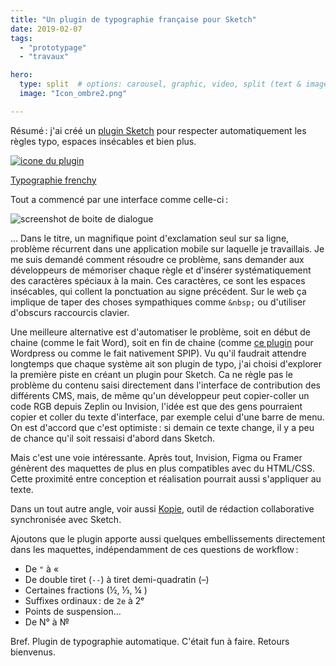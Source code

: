 ```yaml
---
title: "Un plugin de typographie française pour Sketch"
date: 2019-02-07
tags:
  - "prototypage"
  - "travaux"

hero:
  type: split  # options: carousel, graphic, video, split (text & image)
  image: "Icon_ombre2.png"

---
```


Résumé : j'ai créé un [plugin Sketch](https://github.com/Saint-loup/typographie-frenchy#readme) pour respecter automatiquement les règles typo, espaces insécables et bien plus.

[![icone du plugin](/assets/images/Icon_ombre2.png)](https://github.com/Saint-loup/typographie-frenchy#readme)

[Typographie frenchy](https://github.com/Saint-loup/typographie-frenchy#readme)

Tout a commencé par une interface comme celle-ci :

![screenshot de boite de dialogue](/assets/images/dialog-1-e1549493962289.png)

... Dans le titre, un magnifique point d'exclamation seul sur sa ligne, problème récurrent dans une application mobile sur laquelle je travaillais. Je me suis demandé comment résoudre ce problème, sans demander aux développeurs de mémoriser chaque règle et d'insérer systématiquement des caractères spéciaux à la main. Ces caractères, ce sont les espaces insécables, qui collent la ponctuation au signe précédent. Sur le web ça implique de taper des choses sympathiques comme `&nbsp;` ou d'utiliser d'obscurs raccourcis clavier.

Une meilleure alternative est d'automatiser le problème, soit en début de chaine (comme le fait Word), soit en fin de chaine (comme [ce plugin](https://wordpress.org/plugins/wp-typography/) pour Wordpress ou comme le fait nativement SPIP). Vu qu'il faudrait attendre longtemps que chaque système ait son plugin de typo, j'ai choisi d'explorer la première piste en créant un plugin pour Sketch. Ca ne règle pas le problème du contenu saisi directement dans l'interface de contribution des différents CMS, mais, de même qu'un développeur peut copier-coller un code RGB depuis Zeplin ou Invision, l'idée est que des gens pourraient copier et coller du texte d'interface, par exemple celui d'une barre de menu. On est d'accord que c'est optimiste : si demain ce texte change, il y a peu de chance qu'il soit ressaisi d'abord dans Sketch.

Mais c'est une voie intéressante. Après tout, Invision, Figma ou Framer génèrent des maquettes de plus en plus compatibles avec du HTML/CSS. Cette proximité entre conception et réalisation pourrait aussi s'appliquer au texte.

Dans un tout autre angle, voir aussi [Kopie](https://web.archive.org/web/20190228013754/https://kopie.io/), outil de rédaction collaborative synchronisée avec Sketch.

Ajoutons que le plugin apporte aussi quelques embellissements directement dans les maquettes, indépendamment de ces questions de workflow :

- De `"` à «
- De double tiret (`--`) à tiret demi-quadratin (–)
- Certaines fractions (½, ⅓, ¼ )
- Suffixes ordinaux : de `2e` à 2ᵉ
- Points de suspension…
- De N° à №

Bref. Plugin de typographie automatique. C'était fun à faire. Retours bienvenus.
